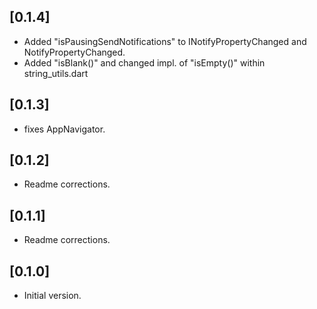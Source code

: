 ## [0.1.4]

* Added "isPausingSendNotifications" to INotifyPropertyChanged and NotifyPropertyChanged.
* Added "isBlank()" and changed impl. of "isEmpty()" within string_utils.dart

## [0.1.3]

* fixes AppNavigator.

## [0.1.2]

* Readme corrections.

## [0.1.1]

* Readme corrections.

## [0.1.0]

* Initial version.

